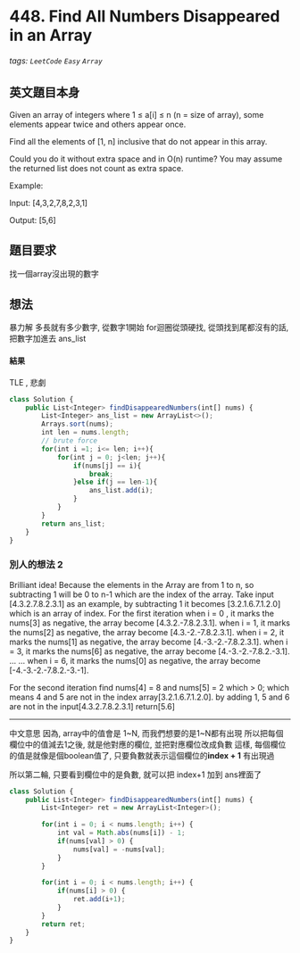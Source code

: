 # 448. Find All Numbers Disappeared in an Array
###### tags: `LeetCode` `Easy` `Array`

## 英文題目本身
Given an array of integers where 1 ≤ a[i] ≤ n (n = size of array), some elements appear twice and others appear once.

Find all the elements of [1, n] inclusive that do not appear in this array.

Could you do it without extra space and in O(n) runtime? You may assume the returned list does not count as extra space.

Example:

Input:
[4,3,2,7,8,2,3,1]

Output:
[5,6]
## 題目要求
找一個array沒出現的數字
## 想法
暴力解
多長就有多少數字, 從數字1開始 for迴圈從頭硬找, 從頭找到尾都沒有的話, 把數字加進去 ans_list

#### 結果
TLE , 悲劇
```javascript
class Solution {
    public List<Integer> findDisappearedNumbers(int[] nums) {
        List<Integer> ans_list = new ArrayList<>();
        Arrays.sort(nums);
        int len = nums.length;
        // brute force
        for(int i =1; i<= len; i++){
            for(int j = 0; j<len; j++){
                if(nums[j] == i){
                    break;
                }else if(j == len-1){
                    ans_list.add(i);
                }
            }
        }
        return ans_list;
    }
}
```

### 別人的想法 2
Brilliant idea! Because the elements in the Array are from 1 to n, so subtracting 1 will be 0 to n-1 which are the index of the array.
Take input [4.3.2.7.8.2.3.1] as an example, by subtracting 1 it becomes [3.2.1.6.7.1.2.0] which is an array of index.
For the first iteration
when i = 0 , it marks the nums[3] as negative, the array become [4.3.2.-7.8.2.3.1].
when i = 1, it marks the nums[2] as negative, the array become [4.3.-2.-7.8.2.3.1].
when i = 2, it marks the nums[1] as negative, the array become [4.-3.-2.-7.8.2.3.1].
when i = 3, it marks the nums[6] as negative, the array become [4.-3.-2.-7.8.2.-3.1].
...
...
when i = 6, it marks the nums[0] as negative, the array become [-4.-3.-2.-7.8.2.-3.-1].

For the second iteration
find nums[4] = 8 and nums[5] = 2 which > 0;
which means 4 and 5 are not in the index array[3.2.1.6.7.1.2.0].
by adding 1, 5 and 6 are not in the input[4.3.2.7.8.2.3.1]
return[5.6]

---
中文意思
因為, array中的值會是 1~N, 而我們想要的是1~N都有出現
所以把每個欄位中的值減去1之後, 就是他對應的欄位, 並把對應欄位改成負數
這樣, 每個欄位的值是就像是個boolean值了, 只要負數就表示這個欄位的**index + 1** 有出現過

所以第二輪, 只要看到欄位中的是負數, 就可以把 index+1 加到 ans裡面了

```javascript
class Solution {
    public List<Integer> findDisappearedNumbers(int[] nums) {
        List<Integer> ret = new ArrayList<Integer>();
        
        for(int i = 0; i < nums.length; i++) {
            int val = Math.abs(nums[i]) - 1;
            if(nums[val] > 0) {
                nums[val] = -nums[val];
            }
        }
        
        for(int i = 0; i < nums.length; i++) {
            if(nums[i] > 0) {
                ret.add(i+1);
            }
        }
        return ret;
    }
}
```